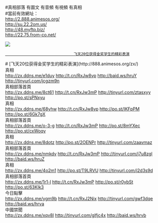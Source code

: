 

#真相部落 有圖文 有音頻 有視頻 有真相<br>
#當前有效網址：<br>
http://2.888.animesos.org/<br>
http://su.22.2om.us/<br>
http://48.myftp.biz/<br>
http://22.75.from-co.net/<br>

<a href="http://2.888.animesos.org/zx/" target="_blank"><img src="http://75.from-co.net/pic/2016/11/p7829911a215010452.jpg">

                                   飞天20位获得金奖学生的精彩表演
</a>
# [飞天20位获得金奖学生的精彩表演](http://888.animesos.org/zx/)

<div class="linkbox"><div class="title">真相<div id="url"><a href="http://zx.ddns.me/e1duy" target=_blank>http://zx.ddns.me/e1duy</a>   <a href="http://t.cn/RxJw8vp" target=_blank>http://t.cn/RxJw8vp</a>   <a href="http://baid.ws/hruY" target=_blank>http://baid.ws/hruY</a>   <a href="http://tinyurl.com/jcgzm9n" target=_blank>http://tinyurl.com/jcgzm9n</a></div></div><div class="title">真相部落首頁<div id="url"><a href="http://zx.ddns.me/8ct61" target=_blank>http://zx.ddns.me/8ct61</a>   <a href="http://t.cn/RxJw3mP" target=_blank>http://t.cn/RxJw3mP</a>   <a href="http://tinyurl.com/ztasxyy" target=_blank>http://tinyurl.com/ztasxyy</a>   <a href="http://po.st/sPNxyu" target=_blank>http://po.st/sPNxyu</a></div></div><div class="title">真相<div id="url"><a href="http://zx.ddns.me/68yhw" target=_blank>http://zx.ddns.me/68yhw</a>   <a href="http://t.cn/RxJw8vp" target=_blank>http://t.cn/RxJw8vp</a>   <a href="http://po.st/IKFpPM" target=_blank>http://po.st/IKFpPM</a>   <a href="http://po.st/6Gk7gX" target=_blank>http://po.st/6Gk7gX</a></div></div><div class="title">真相部落首頁<div id="url"><a href="http://zx.ddns.me/o-3-g" target=_blank>http://zx.ddns.me/o-3-g</a>   <a href="http://t.cn/RxJw3mP" target=_blank>http://t.cn/RxJw3mP</a>   <a href="http://po.st/8mYXec" target=_blank>http://po.st/8mYXec</a>   <a href="http://po.st/cxWoqy" target=_blank>http://po.st/cxWoqy</a></div></div><div class="title">真相<div id="url"><a href="http://zx.ddns.me/8dotz" target=_blank>http://zx.ddns.me/8dotz</a>   <a href="" target=_blank></a>   <a href="http://po.st/2OENPr" target=_blank>http://po.st/2OENPr</a>   <a href="http://tinyurl.com/zaavmaz" target=_blank>http://tinyurl.com/zaavmaz</a></div></div><div class="title">真相部落首頁<div id="url"><a href="http://zx.ddns.me/nmkdv" target=_blank>http://zx.ddns.me/nmkdv</a>   <a href="http://t.cn/RxJw3mP" target=_blank>http://t.cn/RxJw3mP</a>   <a href="http://tinyurl.com/j7u8zgl" target=_blank>http://tinyurl.com/j7u8zgl</a>   <a href="http://baid.ws/hruZ" target=_blank>http://baid.ws/hruZ</a></div></div><div class="title">真相<div id="url"><a href="http://zx.ddns.me/4o2m1" target=_blank>http://zx.ddns.me/4o2m1</a>   <a href="" target=_blank></a>   <a href="http://po.st/T9LRVU" target=_blank>http://po.st/T9LRVU</a>   <a href="http://tinyurl.com/j2d3s9d" target=_blank>http://tinyurl.com/j2d3s9d</a></div></div><div class="title">真相部落首頁<div id="url"><a href="http://zx.ddns.me/1r1-l" target=_blank>http://zx.ddns.me/1r1-l</a>   <a href="http://t.cn/RxJw3mP" target=_blank>http://t.cn/RxJw3mP</a>   <a href="http://po.st/r0ybSt" target=_blank>http://po.st/r0ybSt</a>   <a href="http://po.st/63KIk3" target=_blank>http://po.st/63KIk3</a></div></div><div class="title">今日點擊<div id="url"><a href="http://zx.ddns.me/ygm9b" target=_blank>http://zx.ddns.me/ygm9b</a>   <a href="http://t.cn/RxJ2Nix" target=_blank>http://t.cn/RxJ2Nix</a>   <a href="http://tinyurl.com/gwf3dqe" target=_blank>http://tinyurl.com/gwf3dqe</a>   <a href="http://baid.ws/hrva" target=_blank>http://baid.ws/hrva</a></div></div><div class="title">中國禁聞<div id="url"><a href="http://zx.ddns.me/xqv8l" target=_blank>http://zx.ddns.me/xqv8l</a>   <a href="" target=_blank></a>   <a href="http://tinyurl.com/glfjc4x" target=_blank>http://tinyurl.com/glfjc4x</a>   <a href="http://baid.ws/hrvb" target=_blank>http://baid.ws/hrvb</a></div></div></div>
